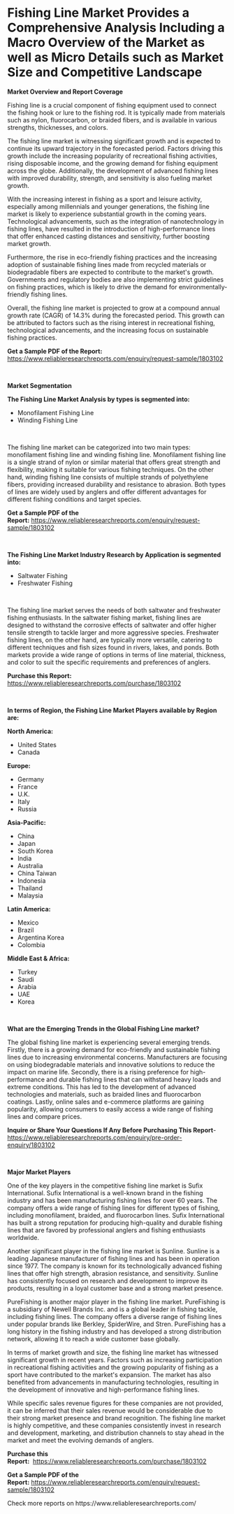 <p><h1>Fishing Line Market Provides a Comprehensive Analysis Including a Macro Overview of the Market as well as Micro Details such as Market Size and Competitive Landscape</h1></p><p><strong>Market Overview and Report Coverage</strong></p>
<p><p>Fishing line is a crucial component of fishing equipment used to connect the fishing hook or lure to the fishing rod. It is typically made from materials such as nylon, fluorocarbon, or braided fibers, and is available in various strengths, thicknesses, and colors.</p><p>The fishing line market is witnessing significant growth and is expected to continue its upward trajectory in the forecasted period. Factors driving this growth include the increasing popularity of recreational fishing activities, rising disposable income, and the growing demand for fishing equipment across the globe. Additionally, the development of advanced fishing lines with improved durability, strength, and sensitivity is also fueling market growth.</p><p>With the increasing interest in fishing as a sport and leisure activity, especially among millennials and younger generations, the fishing line market is likely to experience substantial growth in the coming years. Technological advancements, such as the integration of nanotechnology in fishing lines, have resulted in the introduction of high-performance lines that offer enhanced casting distances and sensitivity, further boosting market growth.</p><p>Furthermore, the rise in eco-friendly fishing practices and the increasing adoption of sustainable fishing lines made from recycled materials or biodegradable fibers are expected to contribute to the market's growth. Governments and regulatory bodies are also implementing strict guidelines on fishing practices, which is likely to drive the demand for environmentally-friendly fishing lines.</p><p>Overall, the fishing line market is projected to grow at a compound annual growth rate (CAGR) of 14.3% during the forecasted period. This growth can be attributed to factors such as the rising interest in recreational fishing, technological advancements, and the increasing focus on sustainable fishing practices.</p></p>
<p><strong>Get a Sample PDF of the Report:</strong> <a href="https://www.reliableresearchreports.com/enquiry/request-sample/1803102">https://www.reliableresearchreports.com/enquiry/request-sample/1803102</a></p>
<p>&nbsp;</p>
<p><strong>Market Segmentation</strong></p>
<p><strong>The Fishing Line Market Analysis by types is segmented into:</strong></p>
<p><ul><li>Monofilament Fishing Line</li><li>Winding Fishing Line</li></ul></p>
<p>&nbsp;</p>
<p><p>The fishing line market can be categorized into two main types: monofilament fishing line and winding fishing line. Monofilament fishing line is a single strand of nylon or similar material that offers great strength and flexibility, making it suitable for various fishing techniques. On the other hand, winding fishing line consists of multiple strands of polyethylene fibers, providing increased durability and resistance to abrasion. Both types of lines are widely used by anglers and offer different advantages for different fishing conditions and target species.</p></p>
<p><strong>Get a Sample PDF of the Report:</strong>&nbsp;<a href="https://www.reliableresearchreports.com/enquiry/request-sample/1803102">https://www.reliableresearchreports.com/enquiry/request-sample/1803102</a></p>
<p>&nbsp;</p>
<p><strong>The Fishing Line Market Industry Research by Application is segmented into:</strong></p>
<p><ul><li>Saltwater Fishing</li><li>Freshwater Fishing</li></ul></p>
<p>&nbsp;</p>
<p><p>The fishing line market serves the needs of both saltwater and freshwater fishing enthusiasts. In the saltwater fishing market, fishing lines are designed to withstand the corrosive effects of saltwater and offer higher tensile strength to tackle larger and more aggressive species. Freshwater fishing lines, on the other hand, are typically more versatile, catering to different techniques and fish sizes found in rivers, lakes, and ponds. Both markets provide a wide range of options in terms of line material, thickness, and color to suit the specific requirements and preferences of anglers.</p></p>
<p><strong>Purchase this Report:</strong>&nbsp; <a href="https://www.reliableresearchreports.com/purchase/1803102">https://www.reliableresearchreports.com/purchase/1803102</a></p>
<p>&nbsp;</p>
<p><strong>In terms of Region, the Fishing Line Market Players available by Region are:</strong></p>
<p>
    <p> <strong> North America: </strong>
        <ul>
            <li>United States</li>
            <li>Canada</li>
        </ul>
        </p> 
    <p> <strong> Europe: </strong>
        <ul>
            <li>Germany</li>
            <li>France</li>
            <li>U.K.</li>
            <li>Italy</li>
            <li>Russia</li>
        </ul>
        </p> 
    <p> <strong> Asia-Pacific: </strong>
        <ul>
            <li>China</li>
            <li>Japan</li>
            <li>South Korea</li>
            <li>India</li>
            <li>Australia</li>
            <li>China Taiwan</li>
            <li>Indonesia</li>
            <li>Thailand</li>
            <li>Malaysia</li>
        </ul>
        </p> 
    <p> <strong> Latin America: </strong>
        <ul>
            <li>Mexico</li>
            <li>Brazil</li>
            <li>Argentina Korea</li>
            <li>Colombia</li>
        </ul>
        </p> 
    <p> <strong> Middle East & Africa: </strong>
        <ul>
            <li>Turkey</li>
            <li>Saudi</li>
            <li>Arabia</li>
            <li>UAE</li>
            <li>Korea</li>
        </ul>
    </p>
    </p>
<p>&nbsp;</p>
<p><strong>What are the Emerging Trends in the Global Fishing Line market?</strong></p>
<p><p>The global fishing line market is experiencing several emerging trends. Firstly, there is a growing demand for eco-friendly and sustainable fishing lines due to increasing environmental concerns. Manufacturers are focusing on using biodegradable materials and innovative solutions to reduce the impact on marine life. Secondly, there is a rising preference for high-performance and durable fishing lines that can withstand heavy loads and extreme conditions. This has led to the development of advanced technologies and materials, such as braided lines and fluorocarbon coatings. Lastly, online sales and e-commerce platforms are gaining popularity, allowing consumers to easily access a wide range of fishing lines and compare prices.</p></p>
<p><strong>Inquire or Share Your Questions If Any Before Purchasing This Report</strong>- <a href="https://www.reliableresearchreports.com/enquiry/pre-order-enquiry/1803102">https://www.reliableresearchreports.com/enquiry/pre-order-enquiry/1803102</a></p>
<p>&nbsp;</p>
<p><strong>Major Market Players</strong></p>
<p><p>One of the key players in the competitive fishing line market is Sufix International. Sufix International is a well-known brand in the fishing industry and has been manufacturing fishing lines for over 60 years. The company offers a wide range of fishing lines for different types of fishing, including monofilament, braided, and fluorocarbon lines. Sufix International has built a strong reputation for producing high-quality and durable fishing lines that are favored by professional anglers and fishing enthusiasts worldwide.</p><p>Another significant player in the fishing line market is Sunline. Sunline is a leading Japanese manufacturer of fishing lines and has been in operation since 1977. The company is known for its technologically advanced fishing lines that offer high strength, abrasion resistance, and sensitivity. Sunline has consistently focused on research and development to improve its products, resulting in a loyal customer base and a strong market presence.</p><p>PureFishing is another major player in the fishing line market. PureFishing is a subsidiary of Newell Brands Inc. and is a global leader in fishing tackle, including fishing lines. The company offers a diverse range of fishing lines under popular brands like Berkley, SpiderWire, and Stren. PureFishing has a long history in the fishing industry and has developed a strong distribution network, allowing it to reach a wide customer base globally.</p><p>In terms of market growth and size, the fishing line market has witnessed significant growth in recent years. Factors such as increasing participation in recreational fishing activities and the growing popularity of fishing as a sport have contributed to the market's expansion. The market has also benefited from advancements in manufacturing technologies, resulting in the development of innovative and high-performance fishing lines.</p><p>While specific sales revenue figures for these companies are not provided, it can be inferred that their sales revenue would be considerable due to their strong market presence and brand recognition. The fishing line market is highly competitive, and these companies consistently invest in research and development, marketing, and distribution channels to stay ahead in the market and meet the evolving demands of anglers.</p></p>
<p><strong>Purchase this Report:</strong>&nbsp;&nbsp;<a href="https://www.reliableresearchreports.com/purchase/1803102">https://www.reliableresearchreports.com/purchase/1803102</a></p>
<p></p>
<p><strong>Get a Sample PDF of the Report:</strong>&nbsp;<a href="https://www.reliableresearchreports.com/enquiry/request-sample/1803102">https://www.reliableresearchreports.com/enquiry/request-sample/1803102</a></p>
<p>Check more reports on https://www.reliableresearchreports.com/</p>